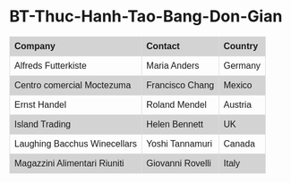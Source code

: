 # BT-Thuc-Hanh-Tao-Bang-Don-Gian
<html>
<head>
    <title> Table simple </title>
</head>
<style>
    table {
        font-family: arial, sans-serif;
        border-collapse: collapse;
        width: 100%;
    }
    td, th {
        border: 1px solid #dddddd;
        text-align: left;
        padding: 8px;
    }
    tr:nth-child() {
        background-color: #dddddd;
    }
    div.nd{
        background-color: rebeccapurple;
    }
</style>
<body>
<table>
    <tr style="background-color: lightgrey">
        <th>Company</th>
        <th>Contact</th>
        <th>Country</th>
    </tr>
    <tr>
        <td>Alfreds Futterkiste</td>
        <td>Maria Anders</td>
        <td>Germany</td>
    </tr>
    <tr style="background-color: lightgrey">
        <td>Centro comercial Moctezuma</td>
        <td>Francisco Chang</td>
        <td>Mexico</td>
    </tr>
    <tr>
        <td>Ernst Handel</td>
        <td>Roland Mendel</td>
        <td>Austria</td>
    </tr>
    <tr style="background-color: lightgrey">
        <td>Island Trading</td>
        <td>Helen Bennett</td>
        <td>UK</td>
    </tr>
    <tr>
        <td>Laughing Bacchus Winecellars</td>
        <td>Yoshi Tannamuri</td>
        <td>Canada</td>
    </tr>
    <tr style="background-color: lightgrey">
        <td>Magazzini Alimentari Riuniti</td>
        <td>Giovanni Rovelli</td>
        <td>Italy</td>
    </tr>
</table>
</body>
</html>